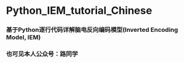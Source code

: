 # Python_IEM_tutorial_Chinese

### 基于Python逐行代码详解脑电反向编码模型(Inverted Encoding Model, IEM)
### 也可见本人公众号：路同学
